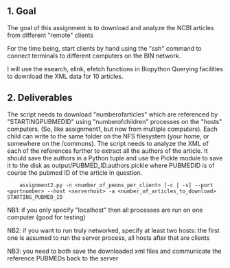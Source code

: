 ## 1. Goal
The goal of this assignment is to download and analyze the NCBI articles from different "remote" clients

For the time being, start clients by hand using the "ssh" command to connect terminals to different computers on the BIN network.

I will use the esearch, elink, efetch functions in Biopython Querying facilities to download the XML data for 10 articles.

## 2. Deliverables

The script needs to download "numberofarticles" which are referenced by "STARTINGPUBMEDID" using "numberofchildren" processes on the "hosts" computers.
(So, like assignment1, but now from multiple computers). Each child can write to the same folder on the NFS filesystem (your home, or somewhere on the /commons).
The script needs to analyze the XML of each of the references further to extract all the authors of the article. 
It should save the authors in a Python tuple and use the Pickle module to save it to the disk as output/PUBMED_ID.authors.pickle where PUBMEDID is of course the pubmed ID of the article in question.

        assignment2.py -n <number_of_peons_per_client> [-c | -s] --port <portnumber> --host <serverhost> -a <number_of_articles_to_download> STARTING_PUBMED_ID

NB1: if you only specify "localhost" then all processes are run on one computer (good for testing)

NB2: if you want to run truly networked, specify at least two hosts: the first one is assumed to run the server process, all hosts after that are clients

NB3: you need to both save the downloaded xml files and communicate the reference PUBMEDs back to the server
